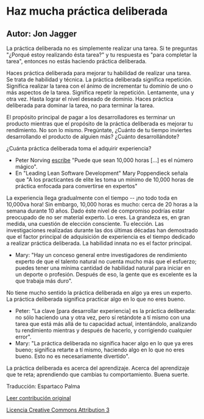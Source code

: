 Haz mucha práctica deliberada
===================
Autor: Jon Jagger
-------------------

La práctica deliberada no es simplemente realizar una tarea. Si te preguntas "¿Porqué estoy realizando ésta tarea?" y tu respuesta es "para completar la tarea", entonces no estás haciendo práctica deliberada.

Haces práctica deliberada para mejorar tu habilidad de realizar una tarea. Se trata de habilidad y técnica. La práctica deliberada significa repetición. Significa realizar la tarea con el ánimo de incrementar tu dominio de uno o más aspectos de la tarea. Significa repetir la repetición. Lentamente, una y otra vez. Hasta lograr el nivel deseado de dominio. Haces práctica deliberada para dominar la tarea, no para terminar la tarea.

El propósito principal de pagar a los desarrolladores es terminar un producto mientras que el propósito de la práctica deliberada es mejorar tu rendimiento. No son lo mismo. Pregúntate, ¿Cuánto de tu tiempo inviertes desarrollando el producto de alguien más? ¿Cuánto desarrollándote?

¿Cuánta práctica deliberada toma el adquirir experiencia?

* Peter Norving [escribe](http://norvig.com/21-days.html) "Puede que sean 10,000 horas [...] es el número mágico".
* En "Leading Lean Software Development" Mary Poppendieck señala que "A los practicantes de elite les toma un mínimo de 10,000 horas de práctica enfocada para convertirse en expertos"

La experiencia llega gradualmente con el tiempo -- ¡no todo toda en 10,000va hora! Sin embargo, 10,000 horas es mucho: cerca de 20 horas a la semana durante 10 años. Dado éste nivel de compromiso podrías estar preocupado de no ser material experto. Lo eres. La grandeza es, en gran medida, una cuestión de elección consciente. Tu elección. Las investigaciones realizadas durante las dos últimas décadas han demostrado que el factor principal de adquisición de experiencia es el tiempo dedicado a realizar práctica deliberada. La habilidad innata no es el factor principal.

* Mary: "Hay un conceso general entre investigadores de rendimiento experto de que el talento natural no cuenta mucho más que el esfuerzo; puedes tener una mínima cantidad de habilidad natural para iniciar en un deporte o profesión. Después de eso, la gente que es excelente es la que trabaja más duro".

No tiene mucho sentido la práctica deliberada en algo ya eres un experto. La práctica deliberada significa practicar algo en lo que no eres bueno.


* Peter: "La clave [para desarrollar experiencia] es la práctica deliberada: no sólo haciendo una y otra vez, pero sí retándote a tí mismo con una tarea que está más allá de tu capacidad actual, intentándolo, analizando tu rendimiento mientras y después de hacerlo, y corrigiendo cualquier error".
* Mary: "La práctica deliberada no significa hacer algo en lo que ya eres bueno; significa retarte a tí mismo, haciendo algo en lo que no eres bueno. Esto no es necesariamente divertido".

La práctica deliberada es acerca del aprendizaje. Acerca del aprendizaje que te reta; aprendiendo que cambias tu comportamiento. Buena suerte.


Traducción: Espartaco Palma

[Leer contribución original](http://programmer.97things.oreilly.com/wiki/index.php/Do_Lots_of_Deliberate_Practice)

[Licencia Creative Commons Attribution 3](http://creativecommons.org/licenses/by/3.0/us/deed.es)